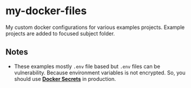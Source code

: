 # my-docker-files

My custom docker configurations for various examples projects. Example projects are added to focused subject folder.

## Notes

- These examples mostly `.env` file based but `.env` files can be vulnerability. Because environment variables is not encrypted. So, you should use **[Docker Secrets](https://docs.docker.com/engine/swarm/secrets/)** in production.